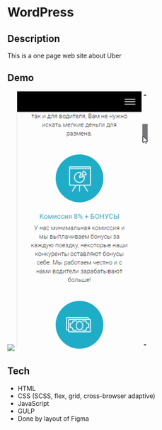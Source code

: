 # WordPress

## Description
This is a one page web site about Uber

## Demo
<img src="https://github.com/NathanBailie/Uber/raw/main/Uber.gif" width="600" />

<img src="https://github.com/NathanBailie/Uber/raw/main/Uber(adaptive).gif" width="300" />

## Tech
* HTML
* CSS (SCSS, flex, grid, cross-browser adaptive)
* JavaScript
* GULP
* Done by layout of Figma